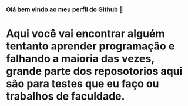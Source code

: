 ### Olá bem vindo ao meu perfil do Github 👋

# Aqui você vai encontrar alguém tentanto aprender programação e falhando a maioria das vezes, grande parte dos reposotorios aqui são para testes que eu faço ou trabalhos de faculdade.
